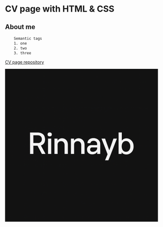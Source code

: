 # CV page with HTML & CSS

## About me

```
    Semantic tags
    1. one
    2. two
    3. three
```

[CV page repository](https://github.com/Rinnayb/cv_page_frontender)

![image](assets/rinnayb.png)
